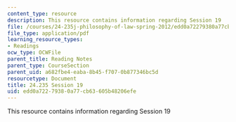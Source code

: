 ```yaml
---
content_type: resource
description: This resource contains information regarding Session 19
file: /courses/24-235j-philosophy-of-law-spring-2012/edd0a72279380a77cb63605b48206efe_MIT24_235JS12_Session19.pdf
file_type: application/pdf
learning_resource_types:
- Readings
ocw_type: OCWFile
parent_title: Reading Notes
parent_type: CourseSection
parent_uid: a682fbe4-eaba-8b45-f707-0b877346bc5d
resourcetype: Document
title: 24.235 Session 19
uid: edd0a722-7938-0a77-cb63-605b48206efe
---
```

This resource contains information regarding Session 19

